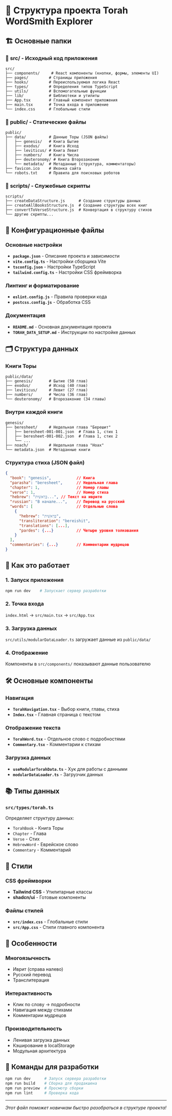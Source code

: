 # 📂 Структура проекта Torah WordSmith Explorer

## 🏗️ Основные папки

### 📁 **src/** - Исходный код приложения
```
src/
├── components/     # React компоненты (кнопки, формы, элементы UI)
├── pages/         # Страницы приложения
├── hooks/         # Переиспользуемая логика React
├── types/         # Определения типов TypeScript
├── utils/         # Вспомогательные функции
├── lib/           # Библиотеки и утилиты
├── App.tsx        # Главный компонент приложения
├── main.tsx       # Точка входа в приложение
└── index.css      # Глобальные стили
```

### 📁 **public/** - Статические файлы
```
public/
├── data/          # Данные Торы (JSON файлы)
│   ├── genesis/   # Книга Бытие
│   ├── exodus/    # Книга Исход
│   ├── leviticus/ # Книга Левит
│   ├── numbers/   # Книга Числа
│   ├── deuteronomy/ # Книга Второзаконие
│   └── metadata/  # Метаданные (структура, комментаторы)
├── favicon.ico    # Иконка сайта
└── robots.txt     # Правила для поисковых роботов
```

### 📁 **scripts/** - Служебные скрипты
```
scripts/
├── createDataStructure.js      # Создание структуры данных
├── createAllBooksStructure.js  # Создание структуры всех книг
├── convertToVerseStructure.js  # Конвертация в структуру стихов
└── другие скрипты...
```

## 📄 Конфигурационные файлы

### Основные настройки
- **`package.json`** - Описание проекта и зависимости
- **`vite.config.ts`** - Настройки сборщика Vite
- **`tsconfig.json`** - Настройки TypeScript
- **`tailwind.config.ts`** - Настройки CSS фреймворка

### Линтинг и форматирование
- **`eslint.config.js`** - Правила проверки кода
- **`postcss.config.js`** - Обработка CSS

### Документация
- **`README.md`** - Основная документация проекта
- **`TORAH_DATA_SETUP.md`** - Инструкции по настройке данных

## 🗂️ Структура данных

### Книги Торы
```
public/data/
├── genesis/       # Бытие (50 глав)
├── exodus/        # Исход (40 глав)
├── leviticus/     # Левит (27 глав)
├── numbers/       # Числа (36 глав)
└── deuteronomy/   # Второзаконие (34 главы)
```

### Внутри каждой книги
```
genesis/
├── beresheet/     # Недельная глава "Берешит"
│   ├── beresheet-001-001.json  # Глава 1, стих 1
│   ├── beresheet-001-002.json  # Глава 1, стих 2
│   └── ...
├── noach/         # Недельная глава "Ноах"
└── metadata.json  # Метаданные книги
```

### Структура стиха (JSON файл)
```json
{
  "book": "genesis",           // Книга
  "parasha": "beresheet",      // Недельная глава
  "chapter": 1,                // Номер главы
  "verse": 1,                  // Номер стиха
  "hebrew": "בְּרֵאשִׁית...", // Текст на иврите
  "russian": "В начале...",    // Перевод на русский
  "words": [                   // Отдельные слова
    {
      "hebrew": "בְּרֵאשִׁית",
      "transliteration": "bereishit",
      "translations": [...],
      "pardes": {...}          // Четыре уровня толкования
    }
  ],
  "commentaries": {...}        // Комментарии мудрецов
}
```

## 🚀 Как это работает

### 1. Запуск приложения
```bash
npm run dev    # Запускает сервер разработки
```

### 2. Точка входа
`index.html` → `src/main.tsx` → `src/App.tsx`

### 3. Загрузка данных
`src/utils/modularDataLoader.ts` загружает данные из `public/data/`

### 4. Отображение
Компоненты в `src/components/` показывают данные пользователю

## 🛠️ Основные компоненты

### Навигация
- **`TorahNavigation.tsx`** - Выбор книги, главы, стиха
- **`Index.tsx`** - Главная страница с текстом

### Отображение текста
- **`TorahWord.tsx`** - Отдельное слово с подробностями
- **`Commentary.tsx`** - Комментарии к стихам

### Загрузка данных
- **`useModularTorahData.ts`** - Хук для работы с данными
- **`modularDataLoader.ts`** - Загрузчик данных

## 📚 Типы данных

### `src/types/torah.ts`
Определяет структуру данных:
- `TorahBook` - Книга Торы
- `Chapter` - Глава
- `Verse` - Стих
- `HebrewWord` - Еврейское слово
- `Commentary` - Комментарий

## 🎨 Стили

### CSS фреймворки
- **Tailwind CSS** - Утилитарные классы
- **shadcn/ui** - Готовые компоненты

### Файлы стилей
- **`src/index.css`** - Глобальные стили
- **`src/App.css`** - Стили главного компонента

## 📱 Особенности

### Многоязычность
- Иврит (справа налево)
- Русский перевод
- Транслитерация

### Интерактивность
- Клик по слову → подробности
- Навигация между стихами
- Комментарии мудрецов

### Производительность
- Ленивая загрузка данных
- Кэширование в localStorage
- Модульная архитектура

## 🔧 Команды для разработки

```bash
npm run dev      # Запуск сервера разработки
npm run build    # Сборка для продакшена
npm run preview  # Просмотр сборки
npm run lint     # Проверка кода
```

---

*Этот файл поможет новичкам быстро разобраться в структуре проекта!*